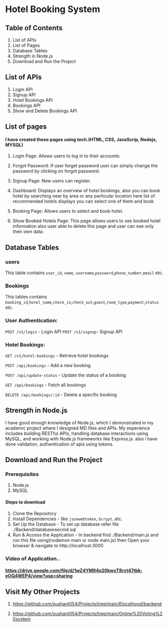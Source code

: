# Hotel Booking System
## Table of Contents
1. List of APIs
2. List of Pages
3. Database Tables
4. Strength in Node.js
5. Download and Run the Project

## List of APIs
1. Login API
2. Signup API
3. Hotel Bookings API
4. Bookings API
5. Show and Delete Bookings API

## List of pages
#### I have created these pages using tech.(HTML, CSS, JavaScrip, Nodejs, MYSQL)
1. Login Page: Allows users to log in to their accounts.
2. Forgot Password: If user forget password user can simply change the password by clicking on forgot password.
3. Signup Page: New users can register.
4. Dashboard: Displays an overview of hotel bookings, also you can book hotel by searching near by area or any particular location here list of recommended hotels displays you can select one of them and book 

5. Booking Page: Allows users to select and book hotel.
6. Show Booked Hotels Page: This page allows users to see booked hotel information also user able to delete this page and user can see only their own data.

## Database Tables
### users
 This table contains `user_id`, `name`, `username`,`password`,`phone_number`,`email` etc.
 ### Bookings
 This tables contains `booking_id`,`hotel_name`,`check_in`,`check_out`,`guest`,`room_type`,`payment`,`status` etc.
 
### User Authentication:
`POST /v1/login` - Login API
`POST /v1/signup`- Signup API
### Hotel Bookings:

`GET /v1/hotel-bookings` - Retrieve hotel bookings

`POST /api/bookings` - Add a new booking

`POST /api/update-status` - Update the status of a booking

`GET /api/bookings` - Fetch all bookings

`DELETE /api/bookings/:id` - Delete a specific booking

## Strength in Node.js
I have good enough knowledge of Node.js, which I demonstrated in my academic project where I designed MD files and APIs. My experience includes building RESTful APIs, handling database interactions using MySQL, and working with Node.js frameworks like Express.js. also i have done validation, authentication of apis using tokens.  

## Download and Run the Project 
### Prerequisites
1. Node.js
2. MySQL
#### Steps to download
1. Clone the Repository
2. Install Dependencies - like `jsonwebtoken`, `bcrypt`..etc.
3. Set Up the Database - To set up database refer file ./Backend/databasesecmd.sql   
4. Run & Access the Application - In backend find ./Backend/main.js and run this file using(nodemon main or node main.js) then Open your browser & navigate to http://localhost:3000
### Video of Application..
#### https://drive.google.com/file/d/1wZ4YM94o20kwyT8rvt47tbk-eOQ4WEP4/view?usp=sharing

## Visit My Other Projects 
1. https://github.com/sushant054/Projects/tree/main/Elocalhood/backend

2. https://github.com/sushant054/Projects/tree/main/Online%20Voting%20system

